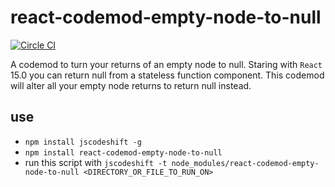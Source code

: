 # react-codemod-empty-node-to-null

[![Circle CI](https://circleci.com/gh/conorhastings/react-codemod-empty-node-to-null.svg?style=svg)](https://circleci.com/gh/conorhastings/react-codemod-empty-node-to-null)

A codemod to turn your returns of an empty node to null. Staring with `React` 15.0 you can return null from a stateless function component. This codemod will alter all your empty node returns to return null instead.

## use

* `npm install jscodeshift -g`
* `npm install react-codemod-empty-node-to-null`
* run this script with `jscodeshift -t node_modules/react-codemod-empty-node-to-null <DIRECTORY_OR_FILE_TO_RUN_ON>`
